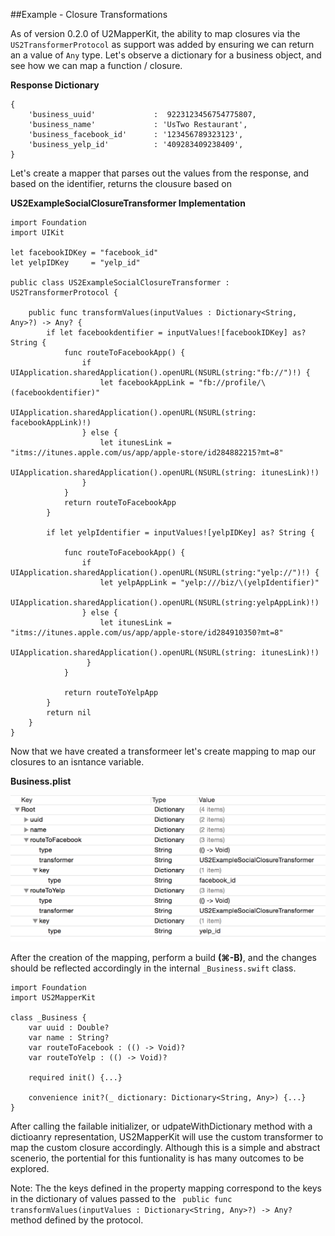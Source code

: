 ##Example - Closure Transformations

As of version 0.2.0 of U2MapperKit, the ability to map closures via the `US2TransformerProtocol` as support was added by ensuring we can return an a value of `Any` type. Let's observe a dictionary for a business object, and see how we can map a function / closure. 

**Response Dictionary**

```
{
	'business_uuid'  	 		:  9223123456754775807,
	'business_name'  			: 'UsTwo Restaurant',
	'business_facebook_id'  	: '123456789323123',
	'business_yelp_id'  		: '409283409238409',
}
```
Let's create a mapper that parses out the values from the response, and based on the identifier, returns the clousure based on  

**US2ExampleSocialClosureTransformer Implementation**

```
import Foundation
import UIKit

let facebookIDKey = "facebook_id"
let yelpIDKey     = "yelp_id"

public class US2ExampleSocialClosureTransformer : US2TransformerProtocol {

    public func transformValues(inputValues : Dictionary<String, Any>?) -> Any? {
        if let facebookdentifier = inputValues![facebookIDKey] as? String {
       		func routeToFacebookApp() {
    			if UIApplication.sharedApplication().openURL(NSURL(string:"fb://")!) {
       				let facebookAppLink = "fb://profile/\(facebookdentifier)"
        			UIApplication.sharedApplication().openURL(NSURL(string: facebookAppLink)!)
    			} else {
        			let itunesLink = "itms://itunes.apple.com/us/app/apple-store/id284882215?mt=8"
        			UIApplication.sharedApplication().openURL(NSURL(string: itunesLink)!)
    			}
			}
            return routeToFacebookApp
        }
        
        if let yelpIdentifier = inputValues![yelpIDKey] as? String {
            
            func routeToFacebookApp() {
    			if UIApplication.sharedApplication().openURL(NSURL(string:"yelp://")!) {
        			let yelpAppLink = "yelp:///biz/\(yelpIdentifier)"
        			UIApplication.sharedApplication().openURL(NSURL(string:yelpAppLink)!)
    			} else {
        			let itunesLink = "itms://itunes.apple.com/us/app/apple-store/id284910350?mt=8"
        			UIApplication.sharedApplication().openURL(NSURL(string: itunesLink)!)
   				 }
			}
			
            return routeToYelpApp
        }
        return nil
    }
}

```

Now that we have created a transformeer let's create mapping to map our closures to an isntance variable.

**Business.plist**
<br/>

![alt tag](/documentation/readme_assets/closure_example.png?raw=true)
<br/>

After the creation of the mapping, perform a build **(⌘-B)**, and the changes should be reflected accordingly in the internal `_Business.swift` class.


```
import Foundation
import US2MapperKit

class _Business {
	var uuid : Double?
	var name : String?
	var routeToFacebook : (() -> Void)?
	var routeToYelp : (() -> Void)?

 	required init() {...}

 	convenience init?(_ dictionary: Dictionary<String, Any>) {...}
} 
```

After calling the failable initializer, or udpateWithDictionary method with a dictioanry representation, US2MapperKit will use the custom transformer to map the custom closure accordingly. Although this is a simple and abstract scenerio, the portential for this funtionality is has many outcomes to be explored.

Note: The the keys defined in the property mapping correspond to the keys in the dictionary of values passed to the ` public func transformValues(inputValues : Dictionary<String, Any>?) -> Any?` method defined by the protocol. 